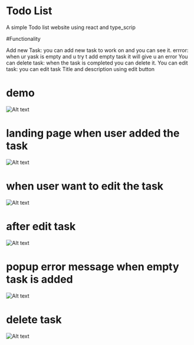 # Todo List

A simple Todo list website using react and type_scrip

#Functionality

Add new Task: you can add new task to work on and you can see it. 
errror: when ur yask is empty and u try t add empty task it will give u an error You can 
delete task: when the task is completed you can delete it. 
You can edit task: you can edit task Title and description using edit button
# demo
![Alt text](../Todo/images/demo.png)
# landing page when user added the task
![Alt text](../Todo/images/add.png)
# when user want to edit the task
![Alt text](../Todo/images/edit.png)
# after edit task
![Alt text](../Todo/images/after_edit.png)
# popup error message when empty task is added
![Alt text](../Todo/images/error.png)

# delete task
![Alt text](../Todo/images/delete.png)
